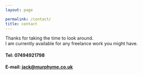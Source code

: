 ```yaml
---
layout: page

permalink: /contact/
title: contact
---
```


Thanks for taking the time to look around.  
I am currently available for any freelance work you might have. 

#### Tel: 07494921798
#### E-mail: jack@murphyme.co.uk
